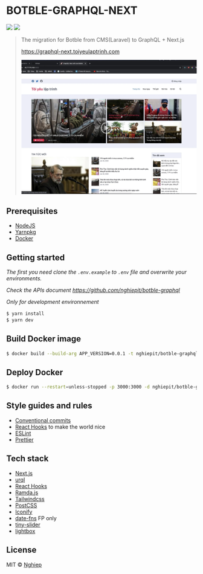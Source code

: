 # BOTBLE-GRAPHQL-NEXT

[![](https://img.shields.io/docker/pulls/nghiepit/botble-graphql-next?label=botble-graphql-next&style=flat-square)](https://hub.docker.com/r/nghiepit/botble-graphql-next)
[![](https://images.microbadger.com/badges/version/nghiepit/botble-graphql-next.svg)](https://hub.docker.com/r/nghiepit/botble-graphql-next)

> The migration for Botble from CMS(Laravel) to GraphQL + Next.js
>
> https://graphql-next.toiyeulaptrinh.com
>
> [![Video demo](screenshot.png)](https://drive.google.com/file/d/10bRf-w4iHHXv9bDW_75g0ZuQNtQdaapw/view?usp=sharing)

## Prerequisites

- [NodeJS](https://nodejs.org)
- [Yarnpkg](https://yarnpkg.com)
- [Docker](https://docker.com)

## Getting started

_The first you need clone the `.env.example` to `.env` file and overwrite your environments._

_Check the APIs document https://github.com/nghiepit/botble-graphql_

_Only for development environnement_

```bash
$ yarn install
$ yarn dev
```

## Build Docker image

```bash
$ docker build --build-arg APP_VERSION=0.0.1 -t nghiepit/botble-graphql-next:0.0.1 .
```

## Deploy Docker

```bash
$ docker run --restart=unless-stopped -p 3000:3000 -d nghiepit/botble-graphql-next
```

## Style guides and rules

- [Conventional commits](https://github.com/conventional-changelog/commitlint/tree/master/%40commitlint/config-conventional#type-enum)
- [React Hooks](https://reactjs.org/docs/hooks-intro.html) to make the world nice
- [ESLint](https://eslint.org)
- [Prettier](https://prettier.io)

## Tech stack

- [Next.js](https://nextjs.org)
- [urql](https://github.com/FormidableLabs/urql)
- [React Hooks](https://github.com/streamich/react-use)
- [Ramda.js](https://ramdajs.com)
- [Tailwindcss](https://tailwindcss.com)
- [PostCSS](https://postcss.org)
- [Iconify](https://iconify.design)
- [date-fns](https://date-fns.org) FP only
- [tiny-slider](https://github.com/ganlanyuan/tiny-slider)
- [lightbox](https://github.com/biati-digital/glightbox)

## License

MIT © [Nghiep](https://nghiepit.dev)
